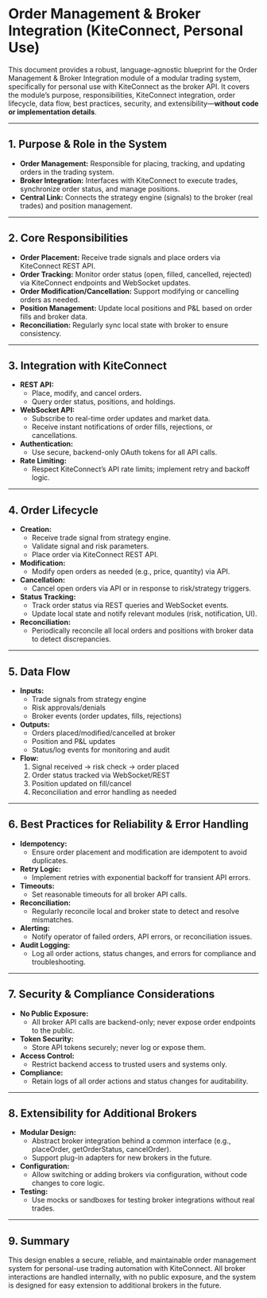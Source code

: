 # Order Management & Broker Integration (KiteConnect, Personal Use)

This document provides a robust, language-agnostic blueprint for the Order Management & Broker Integration module of a modular trading system, specifically for personal use with KiteConnect as the broker API. It covers the module’s purpose, responsibilities, KiteConnect integration, order lifecycle, data flow, best practices, security, and extensibility—**without code or implementation details**.

---

## 1. Purpose & Role in the System

- **Order Management:** Responsible for placing, tracking, and updating orders in the trading system.
- **Broker Integration:** Interfaces with KiteConnect to execute trades, synchronize order status, and manage positions.
- **Central Link:** Connects the strategy engine (signals) to the broker (real trades) and position management.

---

## 2. Core Responsibilities

- **Order Placement:** Receive trade signals and place orders via KiteConnect REST API.
- **Order Tracking:** Monitor order status (open, filled, cancelled, rejected) via KiteConnect endpoints and WebSocket updates.
- **Order Modification/Cancellation:** Support modifying or cancelling orders as needed.
- **Position Management:** Update local positions and P&L based on order fills and broker data.
- **Reconciliation:** Regularly sync local state with broker to ensure consistency.

---

## 3. Integration with KiteConnect

- **REST API:**
  - Place, modify, and cancel orders.
  - Query order status, positions, and holdings.
- **WebSocket API:**
  - Subscribe to real-time order updates and market data.
  - Receive instant notifications of order fills, rejections, or cancellations.
- **Authentication:**
  - Use secure, backend-only OAuth tokens for all API calls.
- **Rate Limiting:**
  - Respect KiteConnect’s API rate limits; implement retry and backoff logic.

---

## 4. Order Lifecycle

- **Creation:**
  - Receive trade signal from strategy engine.
  - Validate signal and risk parameters.
  - Place order via KiteConnect REST API.
- **Modification:**
  - Modify open orders as needed (e.g., price, quantity) via API.
- **Cancellation:**
  - Cancel open orders via API or in response to risk/strategy triggers.
- **Status Tracking:**
  - Track order status via REST queries and WebSocket events.
  - Update local state and notify relevant modules (risk, notification, UI).
- **Reconciliation:**
  - Periodically reconcile all local orders and positions with broker data to detect discrepancies.

---

## 5. Data Flow

- **Inputs:**
  - Trade signals from strategy engine
  - Risk approvals/denials
  - Broker events (order updates, fills, rejections)
- **Outputs:**
  - Orders placed/modified/cancelled at broker
  - Position and P&L updates
  - Status/log events for monitoring and audit
- **Flow:**
  1. Signal received → risk check → order placed
  2. Order status tracked via WebSocket/REST
  3. Position updated on fill/cancel
  4. Reconciliation and error handling as needed

---

## 6. Best Practices for Reliability & Error Handling

- **Idempotency:**
  - Ensure order placement and modification are idempotent to avoid duplicates.
- **Retry Logic:**
  - Implement retries with exponential backoff for transient API errors.
- **Timeouts:**
  - Set reasonable timeouts for all broker API calls.
- **Reconciliation:**
  - Regularly reconcile local and broker state to detect and resolve mismatches.
- **Alerting:**
  - Notify operator of failed orders, API errors, or reconciliation issues.
- **Audit Logging:**
  - Log all order actions, status changes, and errors for compliance and troubleshooting.

---

## 7. Security & Compliance Considerations

- **No Public Exposure:**
  - All broker API calls are backend-only; never expose order endpoints to the public.
- **Token Security:**
  - Store API tokens securely; never log or expose them.
- **Access Control:**
  - Restrict backend access to trusted users and systems only.
- **Compliance:**
  - Retain logs of all order actions and status changes for auditability.

---

## 8. Extensibility for Additional Brokers

- **Modular Design:**
  - Abstract broker integration behind a common interface (e.g., placeOrder, getOrderStatus, cancelOrder).
  - Support plug-in adapters for new brokers in the future.
- **Configuration:**
  - Allow switching or adding brokers via configuration, without code changes to core logic.
- **Testing:**
  - Use mocks or sandboxes for testing broker integrations without real trades.

---

## 9. Summary

This design enables a secure, reliable, and maintainable order management system for personal-use trading automation with KiteConnect. All broker interactions are handled internally, with no public exposure, and the system is designed for easy extension to additional brokers in the future.
